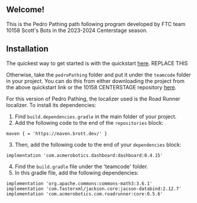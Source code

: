 ## Welcome!
This is the Pedro Pathing path following program developed by FTC team 10158 Scott's Bots in the
2023-2024 Centerstage season.

## Installation
The quickest way to get started is with the quickstart [here](https://www.google.com). REPLACE THIS

Otherwise, take the `pedroPathing` folder and put it under the `teamcode` folder in your project.
You can do this from either downloading the project from the above quickstart link or the 10158
CENTERSTAGE repository [here](https://github.com/brotherhobo/10158-Centerstage).

For this version of Pedro Pathing, the localizer used is the Road Runner localizer. To install its
dependencies:
1. Find `build.dependencies.gradle` in the main folder of your project.
2. Add the following code to the end of the `repositories` block:
```
maven { = 'https://maven.brott.dev/' }
```
3. Then, add the following code to the end of your `dependencies` block:
```
implmentation 'com.acmerobotics.dashboard:dashboard:0.4.15'
```
4. Find the `build.gradle` file under the 'teamcode' folder.
5. In this gradle file, add the following dependencies:
```
implementation 'org.apache.commons:commons-math3:3.6.1'
implementation 'com.fasterxml/jackson.core:jacson-databind:2.12.7'
implementation 'com.acmerobotics.com.roadrunner:core:0.5.6'
```